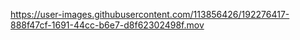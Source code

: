 https://user-images.githubusercontent.com/113856426/192276417-888f47cf-1691-44cc-b6e7-d8f62302498f.mov
